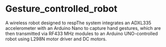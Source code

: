 # Gesture_controlled_robot
A wireless robot designed to respThe system integrates an ADXL335 accelerometer with an Arduino Nano to capture hand gestures, which are then transmitted via RF433 MHz modules to an Arduino UNO-controlled robot using L298N motor driver and DC motors. 
